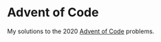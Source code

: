 # Advent of Code
My solutions to the 2020 [Advent of Code](https://adventofcode.com/2020) problems.
